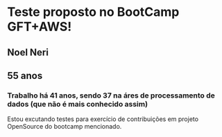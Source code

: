 # Teste proposto no BootCamp GFT+AWS!

## Noel Neri

## 55 anos

### Trabalho há 41 anos, sendo 37 na áres de processamento de dados (que não é mais conhecido assim)

Estou excutando testes para exercício de contribuições em projeto OpenSource do bootcamp mencionado.